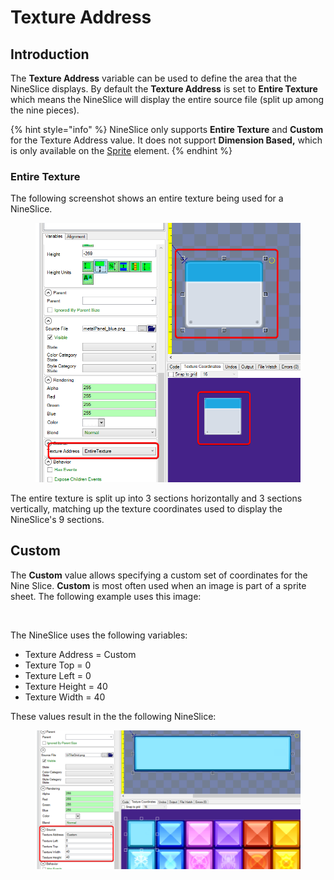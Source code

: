 # Texture Address

## Introduction

The **Texture Address** variable can be used to define the area that the NineSlice displays. By default the **Texture Address** is set to **Entire Texture** which means the NineSlice will display the entire source file (split up among the nine pieces).

{% hint style="info" %}
NineSlice only supports **Entire Texture** and **Custom** for the Texture Address value. It does not support **Dimension Based,** which is only available on the [Sprite](../sprite/) element.
{% endhint %}

### Entire Texture

The following screenshot shows an entire texture being used for a NineSlice.

<figure><img src="../../../.gitbook/assets/NineSliceEntireTexture.png" alt=""><figcaption></figcaption></figure>

The entire texture is split up into 3 sections horizontally and 3 sections vertically, matching up the texture coordinates used to display the NineSlice's 9 sections.

## Custom

The **Custom** value allows specifying a custom set of coordinates for the Nine Slice. **Custom** is most often used when an image is part of a sprite sheet. The following example uses this image:

<figure><img src="../../../.gitbook/assets/UiTileGrid.png" alt=""><figcaption></figcaption></figure>

The NineSlice uses the following variables:

* Texture Address = Custom
* Texture Top = 0
* Texture Left = 0
* Texture Height = 40
* Texture Width = 40

These values result in the the following NineSlice:

<figure><img src="../../../.gitbook/assets/NineSliceCustomTexture.png" alt=""><figcaption></figcaption></figure>
